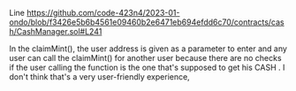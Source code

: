 Line https://github.com/code-423n4/2023-01-ondo/blob/f3426e5b6b4561e09460b2e6471eb694efdd6c70/contracts/cash/CashManager.sol#L241

In the claimMint(), the user address is given as a parameter to enter and any user can call the claimMint() for another user because there are no checks if the user calling the function is the one that's supposed to get his CASH . I don't think that's a very user-friendly experience,